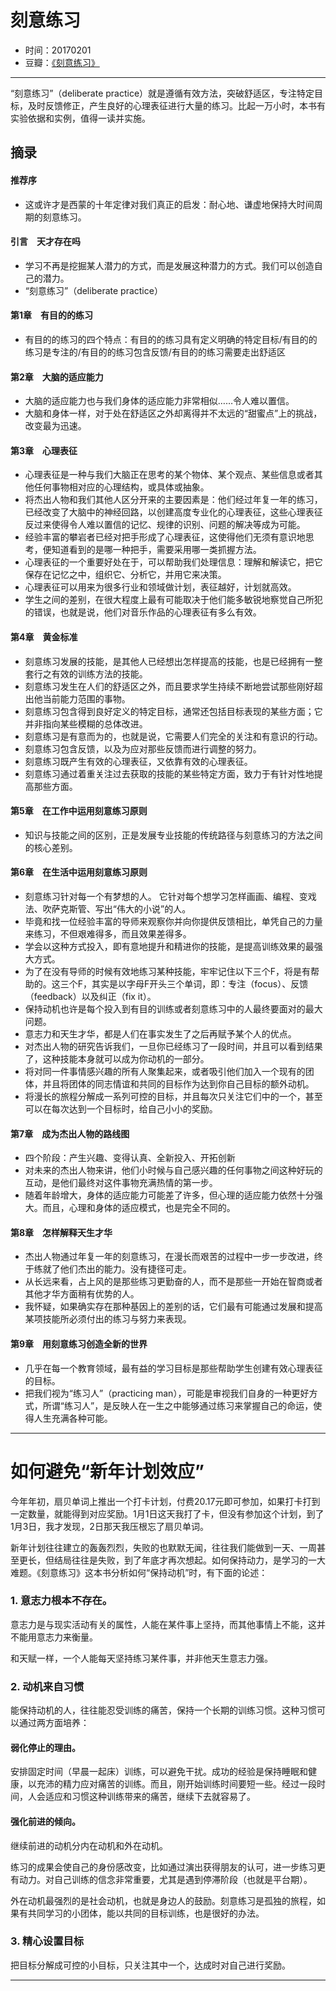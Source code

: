 # 刻意练习

- 时间：20170201
- 豆瓣：[《刻意练习》](https://book.douban.com/subject/26895993/)

---

“刻意练习”（deliberate practice）就是遵循有效方法，突破舒适区，专注特定目标，及时反馈修正，产生良好的心理表征进行大量的练习。比起一万小时，本书有实验依据和实例，值得一读并实施。

## 摘录

#### 推荐序

- 这或许才是西蒙的十年定律对我们真正的启发：耐心地、谦虚地保持大时间周期的刻意练习。

#### 引言　天才存在吗

- 学习不再是挖掘某人潜力的方式，而是发展这种潜力的方式。我们可以创造自己的潜力。
- “刻意练习”（deliberate practice）

#### 第1章　有目的的练习

- 有目的的练习的四个特点：有目的的练习具有定义明确的特定目标/有目的的练习是专注的/有目的的练习包含反馈/有目的的练习需要走出舒适区

#### 第2章　大脑的适应能力

- 大脑的适应能力也与我们身体的适应能力非常相似……令人难以置信。
- 大脑和身体一样，对于处在舒适区之外却离得并不太远的“甜蜜点”上的挑战，改变最为迅速。

#### 第3章　心理表征

- 心理表征是一种与我们大脑正在思考的某个物体、某个观点、某些信息或者其他任何事物相对应的心理结构，或具体或抽象。
- 将杰出人物和我们其他人区分开来的主要因素是：他们经过年复一年的练习，已经改变了大脑中的神经回路，以创建高度专业化的心理表征，这些心理表征反过来使得令人难以置信的记忆、规律的识别、问题的解决等成为可能。
- 经验丰富的攀岩者已经对把手形成了心理表征，这使得他们无须有意识地思考，便知道看到的是哪一种把手，需要采用哪一类抓握方法。
- 心理表征的一个重要好处在于，可以帮助我们处理信息：理解和解读它，把它保存在记忆之中，组织它、分析它，并用它来决策。
- 心理表征可以用来为很多行业和领域做计划，表征越好，计划就高效。
- 学生之间的差别，在很大程度上最有可能取决于他们能多敏锐地察觉自己所犯的错误，也就是说，他们对音乐作品的心理表征有多么有效。

#### 第4章　黄金标准

- 刻意练习发展的技能，是其他人已经想出怎样提高的技能，也是已经拥有一整套行之有效的训练方法的技能。
- 刻意练习发生在人们的舒适区之外，而且要求学生持续不断地尝试那些刚好超出他当前能力范围的事物。
- 刻意练习包含得到良好定义的特定目标，通常还包括目标表现的某些方面；它并非指向某些模糊的总体改进。
- 刻意练习是有意而为的，也就是说，它需要人们完全的关注和有意识的行动。
- 刻意练习包含反馈，以及为应对那些反馈而进行调整的努力。
- 刻意练习既产生有效的心理表征，又依靠有效的心理表征。
- 刻意练习通过着重关注过去获取的技能的某些特定方面，致力于有针对性地提高那些方面。

#### 第5章　在工作中运用刻意练习原则

- 知识与技能之间的区别，正是发展专业技能的传统路径与刻意练习的方法之间的核心差别。

#### 第6章　在生活中运用刻意练习原则

- 刻意练习针对每一个有梦想的人。 它针对每个想学习怎样画画、编程、变戏法、吹萨克斯管、写出“伟大的小说”的人。
- 毕竟和找一位经验丰富的导师来观察你并向你提供反馈相比，单凭自己的力量来练习，不但艰难得多，而且效果差得多。
- 学会以这种方式投入，即有意地提升和精进你的技能，是提高训练效果的最强大方式。
- 为了在没有导师的时候有效地练习某种技能，牢牢记住以下三个F，将是有帮助的。这三个F，其实是以字母F开头三个单词，即：专注（focus）、反馈（feedback）以及纠正（fix it）。
- 保持动机也许是每个投入到有目的训练或者刻意练习中的人最终要面对的最大问题。
- 意志力和天生才华，都是人们在事实发生了之后再赋予某个人的优点。
- 对杰出人物的研究告诉我们，一旦你已经练习了一段时间，并且可以看到结果了，这种技能本身就可以成为你动机的一部分。
- 将对同一件事情感兴趣的所有人聚集起来，或者吸引他们加入一个现有的团体，并且将团体的同志情谊和共同的目标作为达到你自己目标的额外动机。
- 将漫长的旅程分解成一系列可控的目标，并且每次只关注它们中的一个，甚至可以在每次达到一个目标时，给自己小小的奖励。

#### 第7章　成为杰出人物的路线图

- 四个阶段：产生兴趣、变得认真、全新投入、开拓创新
- 对未来的杰出人物来讲，他们小时候与自己感兴趣的任何事物之间这种好玩的互动，是他们最终对这件事物充满热情的第一步。
- 随着年龄增大，身体的适应能力可能差了许多，但心理的适应能力依然十分强大。而且，心理和身体的适应模式，也是完全不同的。

#### 第8章　怎样解释天生才华

- 杰出人物通过年复一年的刻意练习，在漫长而艰苦的过程中一步一步改进，终于练就了他们杰出的能力。没有捷径可走。
- 从长远来看，占上风的是那些练习更勤奋的人，而不是那些一开始在智商或者其他才华方面稍有优势的人。
- 我怀疑，如果确实存在那种基因上的差别的话，它们最有可能通过发展和提高某项技能所必须付出的练习与努力来表现。

#### 第9章　用刻意练习创造全新的世界

- 几乎在每一个教育领域，最有益的学习目标是那些帮助学生创建有效心理表征的目标。
- 把我们视为“练习人”（practicing man），可能是审视我们自身的一种更好方式，所谓“练习人”，是反映人在一生之中能够通过练习来掌握自己的命运，使得人生充满各种可能。

---


# 如何避免“新年计划效应”

今年年初，扇贝单词上推出一个打卡计划，付费20.17元即可参加，如果打卡打到一定数量，就能得到对应奖励。1月1日这天我打了卡，但没有参加这个计划，到了1月3日，我才发现，2日那天我压根忘了扇贝单词。

新年计划往往建立的轰轰烈烈，失败的也默默无闻，往往我们能做到一天、一周甚至更长，但结局往往是失败，到了年底才再次想起。如何保持动力，是学习的一大难题。《刻意练习》这本书分析如何“保持动机”时，有下面的论述：

### 1. 意志力根本不存在。

意志力是与现实活动有关的属性，人能在某件事上坚持，而其他事情上不能，这并不能用意志力来衡量。

和天赋一样，一个人能每天坚持练习某件事，并非他天生意志力强。

### 2. 动机来自习惯

能保持动机的人，往往能忍受训练的痛苦，保持一个长期的训练习惯。这种习惯可以通过两方面培养：

#### 弱化停止的理由。

安排固定时间（早晨一起床）训练，可以避免干扰。成功的经验是保持睡眠和健康，以充沛的精力应对痛苦的训练。而且，刚开始训练时间要短一些。经过一段时间，人会适应和习惯这种训练带来的痛苦，继续下去就容易了。

#### 强化前进的倾向。

继续前进的动机分内在动机和外在动机。

练习的成果会使自己的身份感改变，比如通过演出获得朋友的认可，进一步练习更有动力。对自己训练的信念非常重要，尤其是遇到停滞阶段（也就是平台期）。

外在动机最强烈的是社会动机，也就是身边人的鼓励。刻意练习是孤独的旅程，如果有共同学习的小团体，能以共同的目标训练，也是很好的办法。

### 3. 精心设置目标

把目标分解成可控的小目标，只关注其中一个，达成时对自己进行奖励。

---
